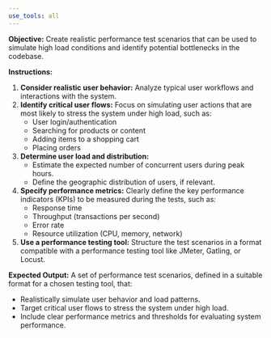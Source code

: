 ```yaml
---
use_tools: all
---
```

**Objective:** Create realistic performance test scenarios that can be used to simulate high load conditions and identify potential bottlenecks in the codebase.

**Instructions:**

1. **Consider realistic user behavior:** Analyze typical user workflows and interactions with the system.
2. **Identify critical user flows:** Focus on simulating user actions that are most likely to stress the system under high load, such as:
    -  User login/authentication
    -  Searching for products or content
    -  Adding items to a shopping cart
    -  Placing orders
3. **Determine user load and distribution:**
    - Estimate the expected number of concurrent users during peak hours.
    - Define the geographic distribution of users, if relevant.
4. **Specify performance metrics:** Clearly define the key performance indicators (KPIs) to be measured during the tests, such as:
    -  Response time
    -  Throughput (transactions per second)
    -  Error rate
    - Resource utilization (CPU, memory, network)
5. **Use a performance testing tool:** Structure the test scenarios in a format compatible with a performance testing tool like JMeter, Gatling, or Locust.

**Expected Output:** A set of performance test scenarios, defined in a suitable format for a chosen testing tool, that:

-  Realistically simulate user behavior and load patterns.
-  Target critical user flows to stress the system under high load.
-  Include clear performance metrics and thresholds for evaluating system performance.
